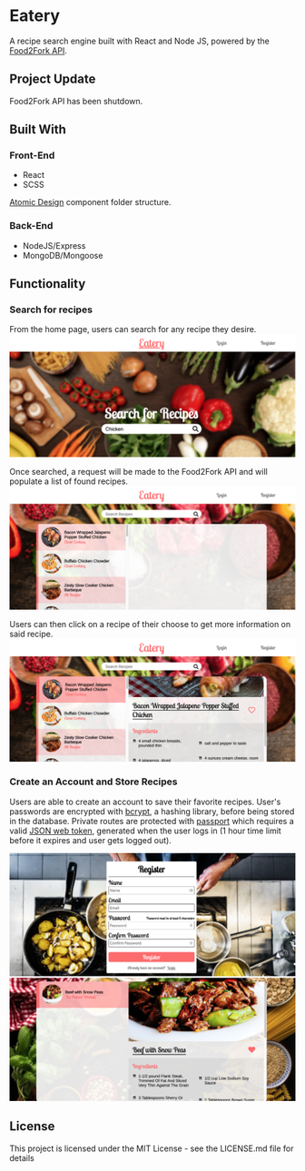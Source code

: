 # Eatery

A recipe search engine built with React and Node JS, powered by the [Food2Fork API](https://www.food2fork.com/about/api).

## Project Update
Food2Fork API has been shutdown.

## Built With

### Front-End

- React
- SCSS  

[Atomic Design](http://bradfrost.com/blog/post/atomic-web-design/) component folder structure.
### Back-End
- NodeJS/Express 
- MongoDB/Mongoose     

## Functionality
### Search for recipes
From the home page, users can search for any recipe they desire.
![Search Example](img/eatery_search_example.png)

Once searched, a request will be made to the Food2Fork API and will populate a list of found recipes.
![Generated Recipes Example](img/eatery_recipes_example.png)

Users can then click on a recipe of their choose to get more information on said recipe.
![Recipe Info Example](img/eatery_recipe_info_example.png)

### Create an Account and Store Recipes
Users are able to create an account to save their favorite recipes. User's passwords are encrypted with [bcrypt](https://github.com/kelektiv/node.bcrypt.js#readme), a hashing library, before being stored in the database. Private routes are protected with [passport](http://www.passportjs.org/docs/) which requires a valid [JSON web token](https://jwt.io/), generated when the user logs in (1 hour time limit before it expires and user gets logged out).

![Register Example](img/eatery_register_example.png)
![Saved Recipes Example](img/eatery_save_example.png)

## License
This project is licensed under the MIT License - see the LICENSE.md file for details
